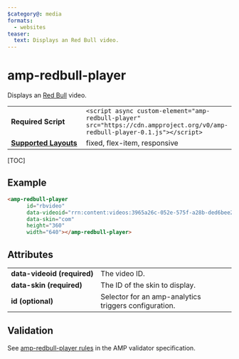 ```yaml
---
$category@: media
formats:
  - websites
teaser:
  text: Displays an Red Bull video.
---
```

<!---
Copyright 2016 The AMP HTML Authors. All Rights Reserved.

Licensed under the Apache License, Version 2.0 (the "License");
you may not use this file except in compliance with the License.
You may obtain a copy of the License at

      http://www.apache.org/licenses/LICENSE-2.0

Unless required by applicable law or agreed to in writing, software
distributed under the License is distributed on an "AS-IS" BASIS,
WITHOUT WARRANTIES OR CONDITIONS OF ANY KIND, either express or implied.
See the License for the specific language governing permissions and
limitations under the License.
-->

# amp-redbull-player

Displays an <a href="https://www.redbull.com/">Red Bull</a> video.

<table>
  <tr>
    <td width="40%"><strong>Required Script</strong></td>
    <td><code>&lt;script async custom-element="amp-redbull-player" src="https://cdn.ampproject.org/v0/amp-redbull-player-0.1.js">&lt;/script></code></td>
  </tr>
  <tr>
    <td class="col-fourty"><strong><a href="https://amp.dev/documentation/guides-and-tutorials/develop/style_and_layout/control_layout">Supported Layouts</a></strong></td>
    <td>fixed, flex-item, responsive</td>
  </tr>
</table>

[TOC]

## Example

```html
<amp-redbull-player
      id="rbvideo"
      data-videoid="rrn:content:videos:3965a26c-052e-575f-a28b-ded6bee23ee1:en-INT"
      data-skin="com"
      height="360"
      width="640"></amp-redbull-player>
```

## Attributes

<table>
  <tr>
    <td width="40%"><strong>data-videoid (required)</strong></td>
    <td>The video ID</a>.</td>
  </tr>
  <tr>
    <td width="40%"><strong>data-skin (required)</strong></td>
    <td>The ID of the skin to display.</td>
  </tr>
  <tr>
    <td width="40%"><strong>id (optional)</strong></td>
    <td>Selector for an amp-analytics triggers configuration.</td>
  </tr>
</table>


## Validation

See [amp-redbull-player rules](https://github.com/ampproject/amphtml/blob/master/extensions/amp-redbull-player/validator-amp-player-player.protoascii) in the AMP validator specification.
